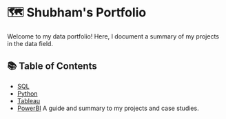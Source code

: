 # 🗺 Shubham's Portfolio
Welcome to my data portfolio! Here, I document a summary of my projects in the data field. 

## 📚 Table of Contents
- [SQL](#sql)
- [Python](#python)
- [Tableau](#tableau)
- [PowerBI](#PowerBI)
  A guide and summary to my projects and case studies. 
